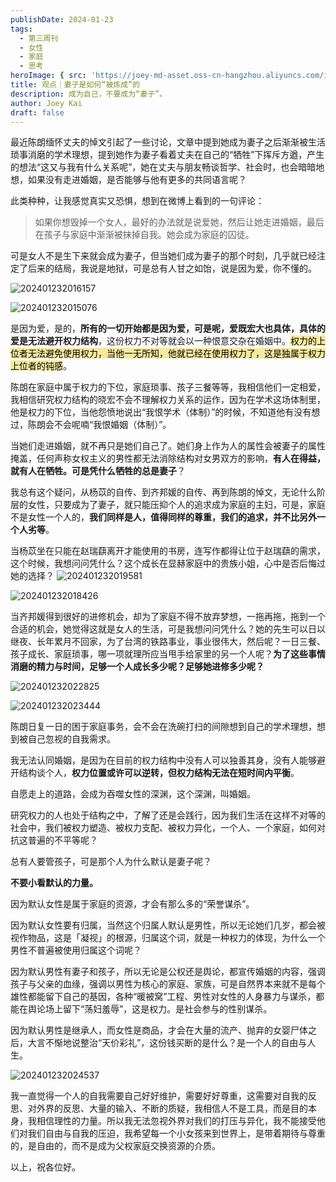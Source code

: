 ```yaml
---
publishDate: 2024-01-23
tags:
  - 第三周刊
  - 女性
  - 家庭
  - 思考
heroImage: { src: 'https://joey-md-asset.oss-cn-hangzhou.aliyuncs.com/img/202401232013641.jpeg', inferSize: true}
title: 观点｜妻子是如何“被炼成”的
description: 成为自己，不要成为“妻子”。
author: Joey Kai
draft: false
---
```

最近陈朗缅怀丈夫的悼文引起了一些讨论，文章中提到她成为妻子之后渐渐被生活琐事消磨的学术理想，提到她作为妻子看着丈夫在自己的“牺牲”下挥斥方遒，产生的想法“这又与我有什么关系呢”，她在丈夫与朋友畅谈哲学、社会时，也会暗暗地想，如果没有走进婚姻，是否能够与他有更多的共同语言呢？

此类种种，让我感觉真实又恐惧，想到在微博上看到的一句评论：
>如果你想毁掉一个女人，最好的办法就是说爱她，然后让她走进婚姻，最后在孩子与家庭中渐渐被抹掉自我。她会成为家庭的囚徒。

可是女人不是生下来就会成为妻子，但当她们成为妻子的那个时刻，几乎就已经注定了后来的结局，我说是地狱，可是总有人甘之如饴，说是因为爱，你不懂的。

![202401232016157](../assets/2024/202401232016157.png)

![202401232015076](../assets/2024/202401232015076.png)

是因为爱，是的，**所有的一切开始都是因为爱，可是呢，爱既宏大也具体，具体的爱是无法避开权力结构**，这份权力不对等就会以一种恨意交杂在婚姻中。<mark style="background: #F6E99E;">权力的上位者无法避免使用权力，当他一无所知，他就已经在使用权力了，这是独属于权力上位者的钝感</mark>。

陈朗在家庭中属于权力的下位，家庭琐事、孩子三餐等等，我相信他们一定相爱，我相信研究权力结构的晓宏不会不理解权力关系的运作，因为在学术这场体制里，他是权力的下位，当他怨愤地说出“我恨学术（体制）”的时候，不知道他有没有想过，陈朗会不会呢喃“我恨婚姻（体制）”。

当她们走进婚姻，就不再只是她们自己了。她们身上作为人的属性会被妻子的属性掩盖，任何声称女权主义的男性都无法消除结构对女男双方的影响，**有人在得益，就有人在牺牲。可是凭什么牺牲的总是妻子**？

我总有这个疑问，从杨苡的自传、到齐邦媛的自传、再到陈朗的悼文，无论什么阶层的女性，只要成为了妻子，就只能压抑个人的追求成为家庭的主妇，可是，家庭不是女性一个人的，**我们同样是人，值得同样的尊重，我们的追求，并不比另外一个人劣等**。

当杨苡坐在只能在赵瑞蕻离开才能使用的书房，连写作都得让位于赵瑞蕻的需求，这个时候，我想问问凭什么？这个成长在显赫家庭中的贵族小姐，心中是否后悔过她的选择？
![202401232019581](../assets/2024/202401232019581.png)

![202401232018426](../assets/2024/202401232018426.png)


当齐邦媛得到很好的进修机会，却为了家庭不得不放弃梦想，一拖再拖，拖到一个合适的机会，她觉得这就是女人的生活，可是我想问问凭什么？她的先生可以日以继夜、长年累月不回家，为了台湾的铁路事业，事业很伟大，然后呢？一日三餐、孩子成长、家庭琐事，哪一项就理所应当甩手给家里的另一个人呢？**为了这些事情消磨的精力与时间，足够一个人成长多少呢？足够她进修多少呢？**

![202401232022825](../assets/2024/202401232022825.png)

![202401232023444](../assets/2024/202401232023444.png)


陈朗日复一日的困于家庭事务，会不会在洗碗打扫的间隙想到自己的学术理想，想到被自己忽视的自我需求。

我无法认同婚姻，是因为在目前的权力结构中没有人可以独善其身，没有人能够避开结构谈个人，**权力位置或许可以逆转，但权力结构无法在短时间内平衡**。

自愿走上的道路，会成为吞噬女性的深渊，这个深渊，叫婚姻。

研究权力的人也处于结构之中，了解了还是会践行，因为我们生活在这样不对等的社会中，我们被权力塑造、被权力支配、被权力异化，一个人、一个家庭，如何对抗这普遍的不平等呢？

总有人要管孩子，可是那个人为什么默认是妻子呢？

**不要小看默认的力量。**

因为默认女性是属于家庭的资源，才会有那么多的“荣誉谋杀”。

因为默认女性要有归属，当然这个归属人默认是男性，所以无论她们几岁，都会被视作物品，这是「凝视」的根源，归属这个词，就是一种权力的体现，为什么一个男性不普遍被使用归属这个词呢？

因为默认男性有妻子和孩子，所以无论是公权还是舆论，都宣传婚姻的内容，强调孩子与父亲的血缘，强调以男性为核心的家庭、家族，可是自然界本来就不是每个雄性都能留下自己的基因，各种“暖被窝”工程、男性对女性的人身暴力与谋杀，都能在舆论场上留下“荡妇羞辱”，这是权力。是社会参与的性别谋杀。

因为默认男性是继承人，而女性是商品，才会在大量的流产、抛弃的女婴尸体之后，大言不惭地说整治“天价彩礼”，这份钱买断的是什么？是一个人的自由与人生。

![202401232024537](../assets/2024/202401232024537.jpg)

我一直觉得一个人的自我需要自己好好维护，需要好好尊重，这需要对自我的反思、对外界的反思、大量的输入、不断的质疑，我相信人不是工具，而是目的本身，我相信理性的力量。所以我无法忽视外界对我们的打压与异化，我不能接受他们对我们自由与自我的压迫，我希望每一个小女孩来到世界上，是带着期待与尊重的，是自由的，而不是成为父权家庭交换资源的介质。

以上，祝各位好。
